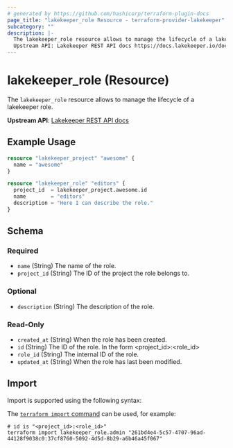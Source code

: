 ```yaml
---
# generated by https://github.com/hashicorp/terraform-plugin-docs
page_title: "lakekeeper_role Resource - terraform-provider-lakekeeper"
subcategory: ""
description: |-
  The lakekeeper_role resource allows to manage the lifecycle of a lakekeeper role.
  Upstream API: Lakekeeper REST API docs https://docs.lakekeeper.io/docs/nightly/api/management/#tag/role
---
```


# lakekeeper_role (Resource)

The `lakekeeper_role` resource allows to manage the lifecycle of a lakekeeper role.

**Upstream API**: [Lakekeeper REST API docs](https://docs.lakekeeper.io/docs/nightly/api/management/#tag/role)

## Example Usage

```terraform
resource "lakekeeper_project" "awesome" {
  name = "awesome"
}

resource "lakekeeper_role" "editors" {
  project_id  = lakekeeper_project.awesome.id
  name        = "editors"
  description = "Here I can describe the role."
}
```

<!-- schema generated by tfplugindocs -->
## Schema

### Required

- `name` (String) The name of the role.
- `project_id` (String) The ID of the project the role belongs to.

### Optional

- `description` (String) The description of the role.

### Read-Only

- `created_at` (String) When the role has been created.
- `id` (String) The ID of the role. In the form <project_id>:<role_id>
- `role_id` (String) The internal ID of the role.
- `updated_at` (String) When the role has last been modified.

## Import

Import is supported using the following syntax:

The [`terraform import` command](https://developer.hashicorp.com/terraform/cli/commands/import) can be used, for example:

```shell
# id is "<project_id>:<role_id>"
terraform import lakekeeper_role.admin "261bd4e4-5c57-4707-96ad-44128f9038c0:37cf8760-5092-4d5d-8b29-a6b46a45f067"
```
